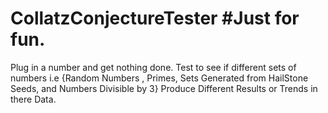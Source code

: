 # CollatzConjectureTester #Just for fun. 
Plug in a number and get nothing done.
Test to see if different sets of numbers i.e {Random Numbers , Primes, Sets Generated from HailStone Seeds, and Numbers Divisible by 3} Produce Different Results or Trends in there Data.
